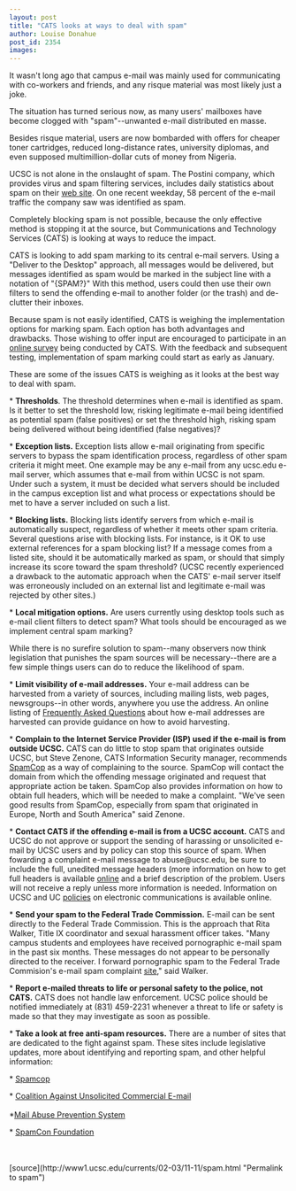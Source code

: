 ```yaml
---
layout: post
title: "CATS looks at ways to deal with spam"
author: Louise Donahue
post_id: 2354
images:
---
```


<p>
  It wasn't long ago that campus e-mail was mainly used for communicating with co-workers and friends, and any risque material was most likely just a joke.
</p>
<p>
  The situation has turned serious now, as many users' mailboxes have become clogged with "spam"--unwanted e-mail distributed en masse.
</p>
<p>
  Besides risque material, users are now bombarded with offers for cheaper toner cartridges, reduced long-distance rates, university diplomas, and even supposed multimillion-dollar cuts of money from Nigeria.
</p>
<p>
  UCSC is not alone in the onslaught of spam. The Postini company, which provides virus and spam filtering services, includes daily statistics about spam on their <a href="http://www.postini.com/">web site</a>. On one recent weekday, 58 percent of the e-mail traffic the company saw was identified as spam.
</p>
<p>
  Completely blocking spam is not possible, because the only effective method is stopping it at the source, but Communications and Technology Services (CATS) is looking at ways to reduce the impact.
</p>
<p>
  CATS is looking to add spam marking to its central e-mail servers. Using a "Deliver to the Desktop" approach, all messages would be delivered, but messages identified as spam would be marked in the subject line with a notation of "{SPAM?}" With this method, users could then use their own filters to send the offending e-mail to another folder (or the trash) and de-clutter their inboxes.
</p>
<p>
  Because spam is not easily identified, CATS is weighing the implementation options for marking spam. Each option has both advantages and drawbacks. Those wishing to offer input are encouraged to participate in an <a href="http://mm-netsrv.ucsc.edu/ss//wsb.dll/willats/SPAMsurvey.htm%20">online survey</a> being conducted by CATS. With the feedback and subsequent testing, implementation of spam marking could start as early as January.
</p>
<p>
  These are some of the issues CATS is weighing as it looks at the best way to deal with spam.
</p>
<p>
  * <b>Thresholds</b>. The threshold determines when e-mail is identified as spam. Is it better to set the threshold low, risking legitimate e-mail being identified as potential spam (false positives) or set the threshold high, risking spam being delivered without being identified (false negatives)?
</p>
<p>
  * <b>Exception lists.</b> Exception lists allow e-mail originating from specific servers to bypass the spam identification process, regardless of other spam criteria it might meet. One example may be any e-mail from any ucsc.edu e-mail server, which assumes that e-mail from within UCSC is not spam. Under such a system, it must be decided what servers should be included in the campus exception list and what process or expectations should be met to have a server included on such a list.
</p>
<p>
  * <b>Blocking lists.</b> Blocking lists identify servers from which e-mail is automatically suspect, regardless of whether it meets other spam criteria. Several questions arise with blocking lists. For instance, is it OK to use external references for a spam blocking list? If a message comes from a listed site, should it be automatically marked as spam, or should that simply increase its score toward the spam threshold? (UCSC recently experienced a drawback to the automatic approach when the CATS' e-mail server itself was erroneously included on an external list and legitimate e-mail was rejected by other sites.)
</p>
<p>
  * <b>Local mitigation options.</b> Are users currently using desktop tools such as e-mail client filters to detect spam? What tools should be encouraged as we implement central spam marking?
</p>
<p>
  While there is no surefire solution to spam--many observers now think legislation that punishes the spam sources will be necessary--there are a few simple things users can do to reduce the likelihood of spam.
</p>
<p>
  * <b>Limit visibility of e-mail addresses.</b> Your e-mail address can be harvested from a variety of sources, including mailing lists, web pages, newsgroups--in other words, anywhere you use the address. An online listing of <a href="http://www.faqs.org/faqs/net-abuse-faq/harvest/">Frequently Asked Questions</a> about how e-mail addresses are harvested can provide guidance on how to avoid harvesting.
</p>
<p>
  * <b>Complain to the Internet Service Provider (ISP) used if the e-mail is from outside UCSC.</b> CATS can do little to stop spam that originates outside UCSC, but Steve Zenone, CATS Information Security manager, recommends <a href="http://spamcop.net">SpamCop</a> as a way of complaining to the source. SpamCop will contact the domain from which the offending message originated and request that appropriate action be taken. SpamCop also provides information on how to obtain full headers, which will be needed to make a complaint. "We've seen good results from SpamCop, especially from spam that originated in Europe, North and South America" said Zenone.
</p>
<p>
  * <b>Contact CATS if the offending e-mail is from a UCSC account.</b> CATS and UCSC do not approve or support the sending of harassing or unsolicited e-mail by UCSC users and by policy can stop this source of spam. When fowarding a complaint e-mail message to abuse@ucsc.edu, be sure to include the full, unedited message headers (more information on how to get full headers is available <a href="http://spamcop.net">online</a> and a brief description of the problem. Users will not receive a reply unless more information is needed. Information on UCSC and UC <a href="http://www2.ucsc.edu/cats/sc/help/policies/">policies</a> on electronic communications is available online.
</p>
<p>
  * <b>Send your spam to the Federal Trade Commission.</b> E-mail can be sent directly to the Federal Trade Commission. This is the approach that Rita Walker, Title IX coordinator and sexual harassment officer takes. "Many campus students and employees have received pornographic e-mail spam in the past six months. These messages do not appear to be personally directed to the receiver. I forward pornographic spam to the Federal Trade Commision's e-mail spam complaint <a href="http://www.ftc.gov">site</a>," said Walker.
</p>
<p>
  * <b>Report e-mailed threats to life or personal safety to the police, not CATS.</b> CATS does not handle law enforcement. UCSC police should be notified immediately at (831) 459-2231 whenever a threat to life or safety is made so that they may investigate as soon as possible.
</p>
<p>
  * <b>Take a look at free anti-spam resources.</b> There are a number of sites that are dedicated to the fight against spam. These sites include legislative updates, more about identifying and reporting spam, and other helpful information:
</p>
<p>
  * <a href="http://www.spamcop.net">Spamcop</a>
</p>
<p>
  * <a href="http://www.cauce.org">Coalition Against Unsolicited Commercial E-mail<br></a><br>
  *<a href="http://www.mail-abuse.org">Mail Abuse Prevention System</a>
</p>
<p>
  * <a href="http://www.spamcon.org">SpamCon Foundation</a><br>
  <br>
  <br>

</p>
<p>

</p>
[source](http://www1.ucsc.edu/currents/02-03/11-11/spam.html "Permalink to spam")
